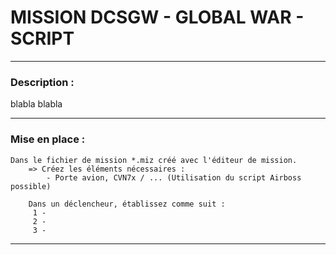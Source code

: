 # MISSION DCSGW - GLOBAL WAR - SCRIPT

-----------------------------------------------------------------------------------
### Description : 

blabla
blabla

-----------------------------------------------------------------------------------
### Mise en place : 
	Dans le fichier de mission *.miz créé avec l'éditeur de mission. 
		=> Créez les éléments nécessaires :
			- Porte avion, CVN7x / ... (Utilisation du script Airboss possible)
			
		Dans un déclencheur, établissez comme suit : 
		 1 - 
		 2 - 
		 3 - 
		 
-----------------------------------------------------------------------------------

